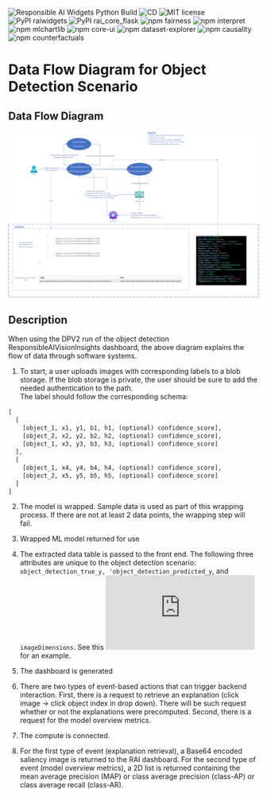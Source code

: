 ![Responsible AI Widgets Python Build](https://github.com/microsoft/responsible-ai-widgets/workflows/Responsible%20AI%20Widgets/badge.svg) ![CD](https://github.com/microsoft/responsible-ai-widgets/workflows/CD/badge.svg) ![MIT license](https://img.shields.io/badge/License-MIT-blue.svg) ![PyPI raiwidgets](https://img.shields.io/pypi/v/raiwidgets?color=blue) ![PyPI rai_core_flask](https://img.shields.io/pypi/v/rai_core_flask?color=blue) ![npm fairness](https://img.shields.io/npm/v/@responsible-ai/fairness?label=npm%20%40responsible-ai%2Ffairness) ![npm interpret](https://img.shields.io/npm/v/@responsible-ai/interpret?label=npm%20%40responsible-ai%2Finterpret) ![npm mlchartlib](https://img.shields.io/npm/v/@responsible-ai/mlchartlib?label=npm%20%40responsible-ai%2Fmlchartlib) ![npm core-ui](https://img.shields.io/npm/v/@responsible-ai/core-ui?label=npm%20%40responsible-ai%2Fcore-ui) ![npm dataset-explorer](https://img.shields.io/npm/v/@responsible-ai/dataset-explorer?label=npm%20%40responsible-ai%2Fdataset-explorer) ![npm causality](https://img.shields.io/npm/v/@responsible-ai/causality?label=npm%20%40responsible-ai%2Fcausality) ![npm counterfactuals](https://img.shields.io/npm/v/@responsible-ai/counterfactuals?label=npm%20%40responsible-ai%2Fcounterfactuals)

# Data Flow Diagram for Object Detection Scenario

## Data Flow Diagram

![DFD](./img/ObjectDetection-DFD.png)

## Description

When using the DPV2 run of the object detection ResponsibleAIVisionInsights dashboard, the above diagram explains the flow of data through software systems.

1. To start, a user uploads images with corresponding labels to a blob storage. If the blob storage is private, the user should be sure to add the needed authentication to the path.  
   The label should follow the corresponding schema:

```plaintext
[
  [
    [object_1, x1, y1, b1, h1, (optional) confidence_score],
    [object_2, x2, y2, b2, h2, (optional) confidence_score],
    [object_1, x3, y3, b3, h3, (optional) confidence_score]
  ],
  [
    [object_1, x4, y4, b4, h4, (optional) confidence_score],
    [object_2, x5, y5, b5, h5, (optional) confidence_score]
  ]
]
```

2. The model is wrapped. Sample data is used as part of this wrapping process. If there are not at least 2 data points, the wrapping step will fail.

3. Wrapped ML model returned for use

4. The extracted data table is passed to the front end. The following three attributes are unique to the object detection scenario: `object_detection_true_y, 'object_detection_predicted_y`, and `imageDimensions`. See this ![mock data](https://github.com/microsoft/responsible-ai-toolbox/blob/main/apps/dashboard/src/model-assessment-vision/__mock_data__/fridgeObjectDetection.ts) for an example.

5. The dashboard is generated

6. There are two types of event-based actions that can trigger backend interaction. First, there is a request to retrieve an explanation (click image -> click object index in drop down). There will be such request whether or not the explanations were precomputed. Second, there is a request for the model overview metrics.

7. The compute is connected.

8. For the first type of event (explanation retrieval), a Base64 encoded saliency image is returned to the RAI dashboard. For the second type of event (model overview metrics), a 2D list is returned containing the mean average precision (MAP) or class average precision (class-AP) or class average recall (class-AR).
